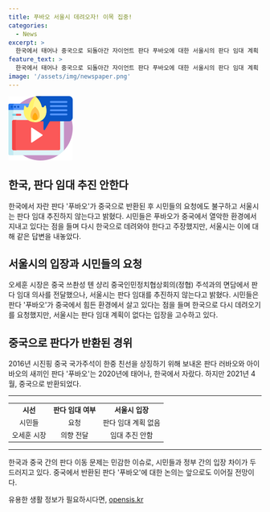 ```yaml
---
title: 푸바오 서울시 데려오자! 이목 집중!
categories:
  - News
excerpt: >
  한국에서 태어나 중국으로 되돌아간 자이언트 판다 푸바오에 대한 서울시의 판다 임대 계획 부인 소식이 화제다. 지난 12일 쓰촨성 판다기지에서 공개된 푸바오에 대한 지역 사람들의 관심과 서울시의 관련 발언이 논란을 빚고 있다. 오세훈 시장과 중국 쓰촨성 주석의 면담 내용과 시민들의 판다 임대 요구가 포함된 이야기가 관심을 모으고 있다.
feature_text: >
  한국에서 태어나 중국으로 되돌아간 자이언트 판다 푸바오에 대한 서울시의 판다 임대 계획 부인 소식이 화제다. 지난 12일 쓰촨성 판다기지에서 공개된 푸바오에 대한 지역 사람들의 관심과 서울시의 관련 발언이 논란을 빚고 있다. 오세훈 시장과 중국 쓰촨성 주석의 면담 내용과 시민들의 판다 임대 요구가 포함된 이야기가 관심을 모으고 있다.
image: '/assets/img/newspaper.png'
---
```


<p><img src="/assets/img/news.png" alt="rentncar 속보" /></p>

<h2 data-ke-size="size26">한국, 판다 임대 추진 안한다</h2>

<p data-ke-size="size16">한국에서 자란 판다 '푸바오'가 중국으로 반환된 후 시민들의 요청에도 불구하고 서울시는 판다 임대 추진하지 않는다고 밝혔다. 시민들은 푸바오가 중국에서 열악한 환경에서 지내고 있다는 점을 들며 다시 한국으로 데려와야 한다고 주장했지만, 서울시는 이에 대해 같은 답변을 내놓았다.</p>

<h2 data-ke-size="size26">서울시의 입장과 시민들의 요청</h2>

<p data-ke-size="size16">오세훈 시장은 중국 쓰촨성 톈 샹리 중국인민정치협상회의(정협) 주석과의 면담에서 판다 임대 의사를 전달했으나, 서울시는 판다 임대를 추진하지 않는다고 밝혔다. 시민들은 판다 '푸바오'가 중국에서 힘든 환경에서 살고 있다는 점을 들며 한국으로 다시 데려오기를 요청했지만, 서울시는 판다 임대 계획이 없다는 입장을 고수하고 있다.</p>

<h2 data-ke-size="size26">중국으로 판다가 반환된 경위</h2>

<p data-ke-size="size16">2016년 시진핑 중국 국가주석이 한중 친선을 상징하기 위해 보내온 판다 러바오와 아이바오의 새끼인 판다 '푸바오'는 2020년에 태어나, 한국에서 자랐다. 하지만 2021년 4월, 중국으로 반환되었다.</p>

<hr>

<table>
  <tbody>
    <tr>
      <td style="text-align: center; height: 17px;"><b>시선</b></td>
      <td style="text-align: center; height: 17px;"><b>판다 임대 여부</b></td>
      <td style="text-align: center; height: 17px;"><b>서울시 입장</b></td>
    </tr>
    <tr>
      <td style="text-align: center; height: 17px;">시민들</td>
      <td style="text-align: center; height: 17px;">요청</td>
      <td style="text-align: center; height: 17px;">판다 임대 계획 없음</td>
    </tr>
    <tr>
      <td style="text-align: center; height: 17px;">오세훈 시장</td>
      <td style="text-align: center; height: 17px;">의향 전달</td>
      <td style="text-align: center; height: 17px;">임대 추진 안함</td>
    </tr>
  </tbody>
</table>

<hr>

<p data-ke-size="size16">한국과 중국 간의 판다 이동 문제는 민감한 이슈로, 시민들과 정부 간의 입장 차이가 두드러지고 있다. 중국에서 반환된 판다 '푸바오'에 대한 논의는 앞으로도 이어질 전망이다.</p>
유용한 생활 정보가 필요하시다면, <a href="https://opensis.kr" rel="dofollow">opensis.kr</a>


